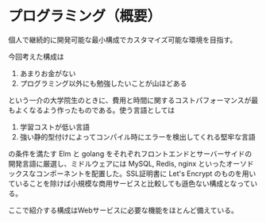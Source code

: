 # プログラミング（概要）

個人で継続的に開発可能な最小構成でカスタマイズ可能な環境を目指す。

今回考えた構成は

1. あまりお金がない
2. プログラミング以外にも勉強したいことが山ほどある

という一介の大学院生のときに、費用と時間に関するコストパフォーマンスが最もよくなるよう作ったものである。使う言語としては

1. 学習コストが低い言語
2. 強い静的型付けによってコンパイル時にエラーを検出してくれる堅牢な言語

の条件を満たす Elm と golang をそれぞれフロントエンドとサーバーサイドの開発言語に厳選し、ミドルウェアには MySQL, Redis, nginx といったオーソドックスなコンポーネントを配置した。SSL証明書に Let's Encrypt のものを用いていることを除けば小規模な商用サービスと比較しても遜色ない構成となっている。

ここで紹介する構成はWebサービスに必要な機能をほとんど備えている。

